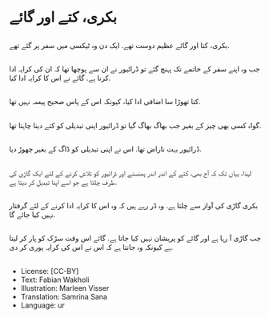 # بکری، کتے اور گائے

##
بکری، کتا اور گائے عظیم دوست تھے. ایک دن وہ ٹیکسی میں سفر پر گئے تھے.

##
جب وہ اپنے سفر کے خاتمے تک پہنچ گئے تو ڈرائیور نے ان سے پوچھا تھا کہ ان کی کرایہ ادا کرنا ہے. گائے نے اس کا کرایہ ادا کیا.

##
کتا تھوڑا سا اضافی ادا کیا، کیونکہ اس کے پاس صحیح پیسہ نہیں تھا.

##
گواہ کسی بھی چیز کے بغیر جب بھاگ بھاگ گیا تو ڈرائیور اپنی تبدیلی کو کتے دینا چاہتا تھا.

##
ڈرائیور بہت ناراض تھا. اس نے اپنی تبدیلی کو ڈاگ کے بغیر چھوڑ دیا.

##
لہذا، یہاں تک کہ آج بھی، کتے کے اندر اندر پھنسنے اور ڈرائیور کو تلاش کرنے کے لئے ایک گاڑی کی طرف چلتا ہے جو اسے اپنا تبدیل کر دیتا ہے.

##
بکری گاڑی کی آواز سے چلتا ہے. وہ ڈر رہے ہیں کہ وہ اس کا کرایہ ادا کرنے کے لئے گرفتار نہیں کیا جائے گا.

##
جب گاڑی آ رہا ہے اور گائے کو پریشان نہیں کیا جاتا ہے. گائے اس وقت سڑک کو پار کر لیتا ہے کیونکہ وہ جانتا ہے کہ اس نے اس کی کرایہ پوری کر دی.

##
* License: [CC-BY]
* Text: Fabian Wakholi
* Illustration: Marleen Visser
* Translation: Samrina Sana
* Language: ur
